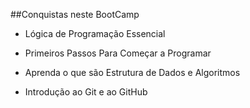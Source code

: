 ##Conquistas neste BootCamp

 - Lógica de Programação Essencial

 - Primeiros Passos Para Começar a Programar

 - Aprenda o que são Estrutura de Dados e Algoritmos

 - Introdução ao Git e ao GitHub
